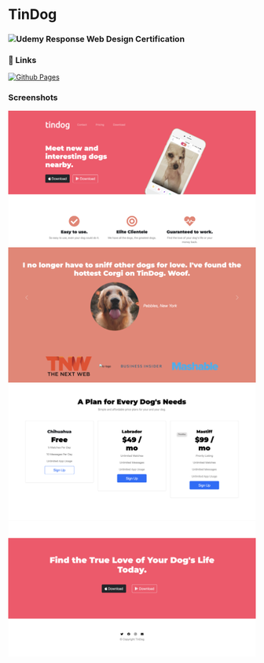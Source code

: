 # TinDog

### ![Udemy](https://img.shields.io/badge/%20-Udemy-blueviolet) Response Web Design Certification
### 🔗 Links
[![Github Pages](https://img.shields.io/badge/Github-Pages-green)](https://preetikaprakash.github.io/Tindog/)

### Screenshots
![Screenshot](https://github.com/PreetikaPrakash/Tindog/blob/ad346191b309ab7a6d9f8c9eb6d435f969ed6ee9/Page%201.png)
![Screenshot](https://github.com/PreetikaPrakash/Tindog/blob/ad346191b309ab7a6d9f8c9eb6d435f969ed6ee9/Page%202.png)
![Screenshot](https://github.com/PreetikaPrakash/Tindog/blob/ad346191b309ab7a6d9f8c9eb6d435f969ed6ee9/Page%203.png)
![Screenshot](https://github.com/PreetikaPrakash/Tindog/blob/ad346191b309ab7a6d9f8c9eb6d435f969ed6ee9/Page%204.png)
